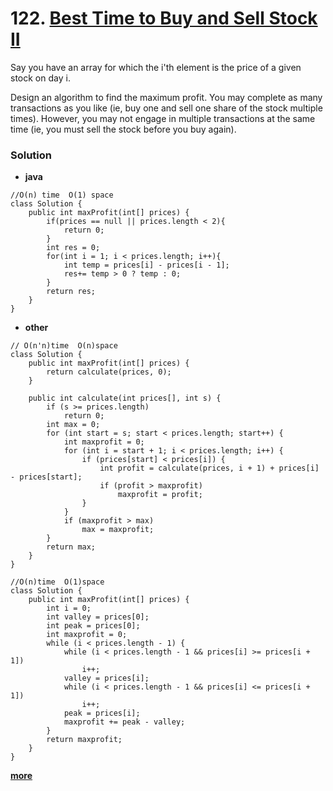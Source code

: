 # 122. [Best Time to Buy and Sell Stock II](https://leetcode.com/problems/best-time-to-buy-and-sell-stock-ii/description/)

Say you have an array for which the i'th element is the price of a given stock on day i.

Design an algorithm to find the maximum profit. You may complete as many transactions as you like (ie, buy one and sell one share of the stock multiple times). However, you may not engage in multiple transactions at the same time (ie, you must sell the stock before you buy again).

### Solution

* **java**
```
//O(n) time  O(1) space
class Solution {
    public int maxProfit(int[] prices) {
        if(prices == null || prices.length < 2){
            return 0;
        }
        int res = 0;
        for(int i = 1; i < prices.length; i++){
            int temp = prices[i] - prices[i - 1];
            res+= temp > 0 ? temp : 0;
        }
        return res;
    }
}
```

* **other**
```
// O(n'n)time  O(n)space
class Solution {
    public int maxProfit(int[] prices) {
        return calculate(prices, 0);
    }

    public int calculate(int prices[], int s) {
        if (s >= prices.length)
            return 0;
        int max = 0;
        for (int start = s; start < prices.length; start++) {
            int maxprofit = 0;
            for (int i = start + 1; i < prices.length; i++) {
                if (prices[start] < prices[i]) {
                    int profit = calculate(prices, i + 1) + prices[i] - prices[start];
                    if (profit > maxprofit)
                        maxprofit = profit;
                }
            }
            if (maxprofit > max)
                max = maxprofit;
        }
        return max;
    }
}

```

```
//O(n)time  O(1)space
class Solution {
    public int maxProfit(int[] prices) {
        int i = 0;
        int valley = prices[0];
        int peak = prices[0];
        int maxprofit = 0;
        while (i < prices.length - 1) {
            while (i < prices.length - 1 && prices[i] >= prices[i + 1])
                i++;
            valley = prices[i];
            while (i < prices.length - 1 && prices[i] <= prices[i + 1])
                i++;
            peak = prices[i];
            maxprofit += peak - valley;
        }
        return maxprofit;
    }
}
```
**[more](https://leetcode.com/problems/best-time-to-buy-and-sell-stock-ii/solution/)**
